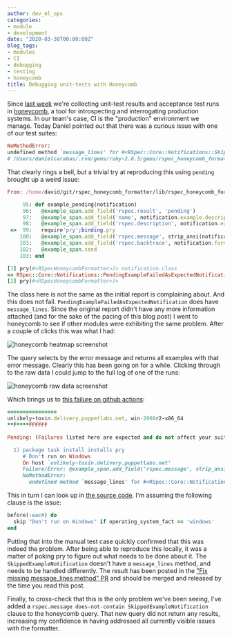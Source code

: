 ```yaml
---
author: dev_el_ops
categories:
- module
- development
date: "2020-03-30T00:00:00Z"
blog_tags:
- modules
- CI
- debugging
- testing
- honeycomb
title: Debugging unit-tests with Honeycomb
---
```


Since [last week](/devx/blog/updates/2020-03-27-status-update.md#litmus-progress) we're collecting unit-test results and acceptance test runs in [honeycomb](https://honeycomb.io/), a tool for introspecting and interrogating production systems. In our team's case, CI is the "production" environment we manage. Today Daniel pointed out that there was a curious issue with one of our test suites:

```ruby
NoMethodError:
undefined method `message_lines' for #<RSpec::Core::Notifications::SkippedExampleNotification:0x00007f8407ac3018>
# /Users/danielcarabas/.rvm/gems/ruby-2.6.3/gems/rspec_honeycomb_formatter-0.2.0/lib/rspec_honeycomb_formatter.rb:95:in `example_pending'
```

That clearly rings a bell, but a trivial try at reproducing this using `pending` brought up a weird issue:

```ruby
From: /home/david/git/rspec_honeycomb_formatter/lib/rspec_honeycomb_formatter.rb @ line 99 RSpecHoneycombFormatter#example_pending:

     95: def example_pending(notification)
     96:   @example_span.add_field('rspec.result', 'pending')
     97:   @example_span.add_field('name', notification.example.description)
     98:   @example_span.add_field('rspec.description', notification.example.description)
 =>  99:   require'pry';binding.pry
    100:   @example_span.add_field('rspec.message', strip_ansi(notification.message_lines.join("\n")))
    101:   @example_span.add_field('rspec.backtrace', notification.formatted_backtrace.join("\n"))
    102:   @example_span.send
    103: end

[1] pry(#<RSpecHoneycombFormatter>)> notification.class
=> RSpec::Core::Notifications::PendingExampleFailedAsExpectedNotification
[2] pry(#<RSpecHoneycombFormatter>)>
```

The class here is not the same as the initial report is complaining about.
And this does not fail.
`PendingExampleFailedAsExpectedNotification` does have `message_lines`.
Since the original report didn't have any more information attached (and for the sake of the pacing of this blog post) I went to honeycomb to see if other modules were exhibiting the same problem.
After a couple of clicks this was what I had:

![honeycomb heatmap screenshot](/devx/assets/2020-03-30-debugging-with-honeycomb/honeycomb-heatmap.png)

The query selects by the error message and returns all examples with that error message.
Clearly this has been going on for a while.
Clicking through to the raw data I could jump to the full log of one of the runs:

![honeycomb raw data screenshot](/devx/assets/2020-03-30-debugging-with-honeycomb/honeycomb-raw-data.png)

Which brings us to [this failure on github actions](https://github.com/puppetlabs/puppetlabs-package/runs/544125013#step:3:445):

```ruby
================
unlikely-toxin.delivery.puppetlabs.net, win-2008r2-x86_64
**F****FFFFFF

Pending: (Failures listed here are expected and do not affect your suite's status)

  1) package task install installs pry
     # Don't run on Windows
     On host `unlikely-toxin.delivery.puppetlabs.net'
     Failure/Error: @example_span.add_field('rspec.message', strip_ansi(notification.message_lines.join("\n")))
     NoMethodError:
       undefined method `message_lines' for #<RSpec::Core::Notifications::SkippedExampleNotification:0x00007fe474773368>

```

This in turn I can look up in [the source code](https://github.com/puppetlabs/puppetlabs-package/blob/b7ff8d9a3982287f30a20111f86413b0350d20d6/spec/acceptance/init_spec.rb).
I'm assuming the following clause is the issue:
```ruby
before(:each) do
  skip "Don't run on Windows" if operating_system_fact == 'windows'
end
```

Putting that into the manual test case quickly confirmed that this was indeed the problem.
After being able to reproduce this locally, it was a matter of poking pry to figure out what needs to be done about it.
The `SkippedExampleNotification` doesn't have a `message_lines` method, and needs to be handled differently.
The result has been posted in the ["Fix missing message_lines method" PR](https://github.com/puppetlabs/rspec_honeycomb_formatter/pull/10) and should be merged and released by the time you read this post.

Finally, to cross-check that this is the only problem we've been seeing, I've added a `rspec.message does-not-contain SkippedExampleNotification` clause to the honeycomb query.
That new query did not return any results, increasing my confidence in having addressed all currently visible issues with the formatter.
